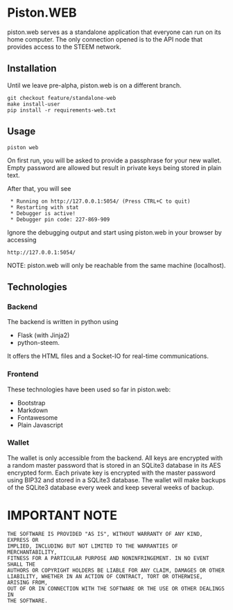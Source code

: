 # Piston.WEB

piston.web serves as a standalone application that everyone can run on
its home computer. The only connection opened is to the API node that
provides access to the STEEM network.

## Installation

Until we leave pre-alpha, piston.web is on a different branch.

    git checkout feature/standalone-web
    make install-user
    pip install -r requirements-web.txt

## Usage
    
    piston web

On first run, you will be asked to provide a passphrase for your new
wallet. Empty password are allowed but result in private keys being
stored in plain text.

After that, you will see

     * Running on http://127.0.0.1:5054/ (Press CTRL+C to quit)
     * Restarting with stat
     * Debugger is active!
     * Debugger pin code: 227-869-909

Ignore the debugging output and start using piston.web in your browser
by accessing

    http://127.0.0.1:5054/

NOTE: piston.web will only be reachable from the same machine
(localhost).

## Technologies

### Backend

The backend is written in python using

* Flask (with Jinja2)
* python-steem.

It offers the HTML files and a Socket-IO for real-time communications.

### Frontend

These technologies have been used so far in piston.web:

* Bootstrap
* Markdown
* Fontawesome
* Plain Javascript

### Wallet

The wallet is only accessible from the backend. All keys are encrypted
with a random master password that is stored in an SQLite3 database in its
AES encrypted form. Each private key is encrypted with the master password
using BIP32 and stored in a SQLite3 database.
The wallet will make backups of the SQLite3 database every week and keep
several weeks of backup.

# IMPORTANT NOTE

    THE SOFTWARE IS PROVIDED "AS IS", WITHOUT WARRANTY OF ANY KIND, EXPRESS OR
    IMPLIED, INCLUDING BUT NOT LIMITED TO THE WARRANTIES OF MERCHANTABILITY,
    FITNESS FOR A PARTICULAR PURPOSE AND NONINFRINGEMENT. IN NO EVENT SHALL THE
    AUTHORS OR COPYRIGHT HOLDERS BE LIABLE FOR ANY CLAIM, DAMAGES OR OTHER
    LIABILITY, WHETHER IN AN ACTION OF CONTRACT, TORT OR OTHERWISE, ARISING FROM,
    OUT OF OR IN CONNECTION WITH THE SOFTWARE OR THE USE OR OTHER DEALINGS IN
    THE SOFTWARE.
